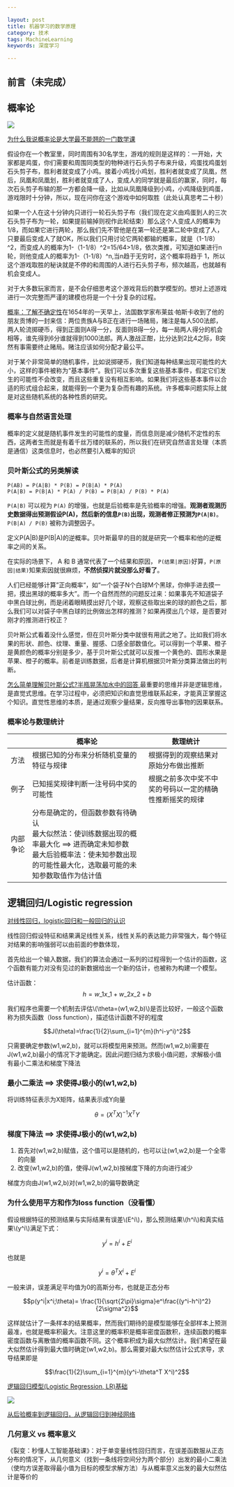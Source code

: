 ```yaml
---

layout: post
title: 机器学习的数学原理
category: 技术
tags: MachineLearning
keywords: 深度学习

---
```



## 前言（未完成）

## 概率论

![](/public/upload/machine/probability_theory.png)

[为什么我说概率论是大学最不能翘的一门数学课](https://zhuanlan.zhihu.com/p/36920233)

假设你在一个教室里，同时周围有30名学生，游戏的规则是这样的：一开始，大家都是鸡蛋，你们需要和周围同类型的物种进行石头剪子布来升级，鸡蛋找鸡蛋划石头剪子布，胜利者就变成了小鸡。接着小鸡找小鸡划，胜利者就变成了凤凰，然后，凤凰和凤凰划，胜利者就变成了人，变成人的同学就是最后的赢家，同时，每次石头剪子布输的那一方都会降一级，比如从凤凰降级到小鸡，小鸡降级到鸡蛋，游戏限时十分钟，所以，现在问你在这个游戏中如何取胜（此处认真思考二十秒）

如果一个人在这十分钟内只进行一轮石头剪子布（我们现在定义由鸡蛋到人的三次石头剪子布为一轮，如果提前输掉则视作此轮结束）那么这个人变成人的概率为1/8，而如果它进行两轮，那么我们先不管他是在第一轮还是第二轮中变成了人，只要最后变成人了就OK，所以我们只用讨论它两轮都输的概率，就是（1-1/8）^2，而变成人的概率为1-（1-1/8）^2=15/64>1/8，依次类推，可知道如果进行n轮，则他变成人的概率为1-（1-1/8）^n,当n趋于无穷时，这个概率将趋于 1，所以这个游戏取胜的秘诀就是不停的和周围的人进行石头剪子布，频次越高，也就越有机会变成人。

对于大多数玩家而言，是不会仔细思考这个游戏背后的数学模型的。想对上述游戏进行一次完整而严谨的建模也将是一个十分复杂的过程。

[概率：了解不确定性](https://songshuhui.net/archives/93539)在1654年的一天早上，法国数学家布莱兹·帕斯卡收到了他的朋友贡博的一封来信：两位贵族A与B正在进行一场赌局，赌注是每人500法郎，两人轮流掷硬币，得到正面则A得一分，反面则B得一分，每一局两人得分的机会相等，谁先得到6分谁就得到1000法郎。两人激战正酣，比分达到2比4之际，B突然有事需要终止赌局。赌注应该如何分配才最公平。


对于某个非常简单的随机事件，比如说掷硬币，我们知道每种结果出现可能性的大小，这样的事件被称为“基本事件”。我们可以多次重复这些基本事件，假定它们发生的可能性不会改变，而且这些重复没有相互影响。如果我们将这些基本事件以合适的形式组合起来，就能得到一个更为复杂而有趣的系统。许多概率问题实际上就是对这些随机系统的各种性质的研究。

### 概率与自然语言处理

概率的定义就是随机事件发生的可能性的度量，而信息则是减少随机不定性的东西，这两者生而就是有着千丝万缕的联系的，所以我们在研究自然语言处理（本质是通信）这类信息时，也必然要引入概率的知识

### 贝叶斯公式的另类解读


    P(AB) = P(A|B) * P(B) = P(B|A) * P(A)
    P(A|B) = P(B|A) * P(A) / P(B) = P(B|A) / P(B) * P(A)

`P(A|B)`  可以视为 `P(A)` 的增强，也就是后验概率是先验概率的增强。**观测者观测历史数据得出预测假设P(A)，然后新的信息`P(B)`出现，观测者修正预测为`P(A|B)`**。`P(B|A) / P(B)` 被称为调整因子。

定义P(A|B)是P(B|A)的逆概率。贝叶斯最早的目的就是研究一个概率和他的逆概率之间的关系。

在实际的场景下， A 和 B 通常代表了一个结果和原因， `P(结果|原因)`好算，`P(原因|结果)`知果索因就很麻烦，**不然侦探片就没那么好看了**。

人们已经能够计算”正向概率“，如“一个袋子N个白球M个黑球，你伸手进去摸一把，摸出黑球的概率多大”。而一个自然而然的问题反过来：如果事先不知道袋子中黑白球比例，而是闭着眼睛摸出好几个球，观察这些取出来的球的颜色之后，那么我们可以对袋子中黑白球的比例做出怎样的推测？如果再摸出几个球，是否要对刚才的推测进行校正？

贝叶斯公式看着没什么感觉，但在贝叶斯分类中就很有用武之地了。比如我们将水果的形状、颜色、纹理、重量、握感、口感全部数值化。可以得到一个苹果、橙子是黄颜色的概率分别是多少，基于贝叶斯公式就可以反推一个黄色的、圆形水果是苹果、橙子的概率。前者是训练数据，后者是计算机根据贝叶斯分类算法做出的判断。

[怎么简单理解贝叶斯公式?半瓶晃荡加水中的回答 ](https://www.zhihu.com/question/51448623/answer/306116102)最重要的思维并非是逻辑思维，是直觉式思维。在学习过程中，必须把知识和直觉思维联系起来，才能真正掌握这个知识。直觉性思维的本质，是通过观察少量结果，反向推导出事物的因果联系。

### 概率论与数理统计

||概率论|数理统计|
|---|---|---|
|方法|根据已知的分布来分析随机变量的特征与规律|根据得到的观察结果对原始分布做出推断|
|例子|已知摇奖规律判断一注号码中奖的可能性|根据之前多次中奖不中奖的号码以一定的精确性推断摇奖的规律|
|内部争论|分布是确定的，但函数参数有待确认<br>最大似然法：使训练数据出现的概率最大化 ==> 进而确定未知参数<br>最大后验概率法：使未知参数出现的可能性最大化，选取最可能的未知参数取值作为估计值||


## 逻辑回归/Logistic regression

[对线性回归，logistic回归和一般回归的认识](https://www.cnblogs.com/jerrylead/archive/2011/03/05/1971867.html)

<script type="text/javascript" src="http://cdn.mathjax.org/mathjax/latest/MathJax.js?config=default"></script>

线性回归假设特征和结果满足线性关系，线性关系的表达能力非常强大，每个特征对结果的影响强弱可以由前面的参数体现，

首先给出一个输入数据，我们的算法会通过一系列的过程得到一个估计的函数，这个函数有能力对没有见过的新数据给出一个新的估计，也被称为构建一个模型。

估计函数：$$h=w\_1x\_1+w\_2x\_2+b$$

我们程序也需要一个机制去评估\\(\theta=(w1,w2,b)\\)是否比较好，一般这个函数称为损失函数（loss function），描述估计函数不好的程度


$$J(\theta)=\frac{1}{2}\sum_{i=1}^{m}(h^i-y^i)^2$$

只需要确定参数(w1,w2,b)，就可以将模型用来预测。然而(w1,w2,b)需要在J(w1,w2,b)最小的情况下才能确定。因此问题归结为求极小值问题，求解极小值 有最小二乘法和梯度下降法

### 最小二乘法 ==> 求使得J极小的(w1,w2,b)

将训练特征表示为X矩阵，结果表示成Y向量

$$\theta=(X^TX)^{-1}X^TY$$

### 梯度下降法 ==> 求使得J极小的(w1,w2,b)

1. 首先对(w1,w2,b)赋值，这个值可以是随机的，也可以让(w1,w2,b)是一个全零的向量
2. 改变(w1,w2,b)的值，使得J(w1,w2,b)按梯度下降的方向进行减少

梯度方向由J(w1,w2,b)对(w1,w2,b)的偏导数确定

### 为什么使用平方和作为loss function（没看懂）

假设根据特征的预测结果与实际结果有误差\\(E^i\\)，那么预测结果\\(h^i\\)和真实结果\\(y^i\\)满足下式：

$$y^i=h^i+E^i$$

也就是

$$y^i=\theta^T X^i+E^i$$

一般来讲，误差满足平均值为0的高斯分布，也就是正态分布
 
 $$p(y^i|x^i;\theta)= \frac{1}{\sqrt{2\pi}\sigma}e^\frac{(y^i-h^i)^2}{2\sigma^2}$$
 

这样就估计了一条样本的结果概率，然而我们期待的是模型能够在全部样本上预测最准，也就是概率积最大。注意这里的概率积是概率密度函数积，连续函数的概率密度函数与离散值的概率函数不同。这个概率积成为最大似然估计。我们希望在最大似然估计得到最大值时确定(w1,w2,b)。那么需要对最大似然估计公式求导，求导结果即是

$$\frac{1}{2}\sum_{i=1}^{m}(y^i-\theta^T X^i)^2$$

[逻辑回归模型(Logistic Regression, LR)基础](https://www.cnblogs.com/sparkwen/p/3441197.html)

![](/public/upload/machine/logistic_regression.jpg)

[从后验概率到逻辑回归，从逻辑回归到神经网络](https://blog.csdn.net/olizxq/article/details/89919376)

### 几何意义 vs 概率意义

《裂变：秒懂人工智能基础课》：对于单变量线性回归而言，在误差函数服从正态分布的情况下，从几何意义（找到一条线将空间分为两个部分）出发的最小二乘法（使均方误差取得最小值为目标的模型求解方法）与从概率意义出发的最大似然估计是等价的